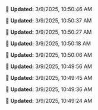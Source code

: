 
🔄 **Updated:** 3/9/2025, 10:50:46 AM


🔄 **Updated:** 3/9/2025, 10:50:37 AM


🔄 **Updated:** 3/9/2025, 10:50:27 AM


🔄 **Updated:** 3/9/2025, 10:50:18 AM


🔄 **Updated:** 3/9/2025, 10:50:06 AM


🔄 **Updated:** 3/9/2025, 10:49:56 AM


🔄 **Updated:** 3/9/2025, 10:49:45 AM


🔄 **Updated:** 3/9/2025, 10:49:36 AM


🔄 **Updated:** 3/9/2025, 10:49:24 AM










